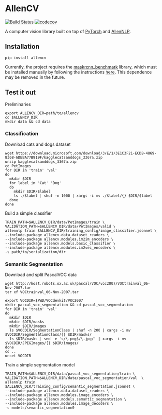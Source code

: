 # AllenCV

[![Build Status](https://travis-ci.com/sethah/allencv.svg?branch=master)](https://travis-ci.com/sethah/allencv)
[![codecov](https://codecov.io/gh/sethah/allencv/branch/master/graph/badge.svg)](https://codecov.io/gh/sethah/allencv)

A computer vision library built on top of [PyTorch](https://github.com/pytorch/pytorch) and 
[AllenNLP](https://github.com/allenai/allennlp).

## Installation

```
pip install allencv
```

Currently, the project requires the [maskrcnn_benchmark](https://github.com/facebookresearch/maskrcnn-benchmark) library, which must be installed manually
by following the instructions [here](https://github.com/facebookresearch/maskrcnn-benchmark/blob/master/INSTALL.md). 
This dependence may be removed in the future.


## Test it out

Preliminaries
```
export ALLENCV_DIR=path/to/allencv
cd $ALLENCV_DIR
mkdir data && cd data
```

### Classification

Download cats and dogs dataset
```
wget https://download.microsoft.com/download/3/E/1/3E1C3F21-ECDB-4869-8368-6DEBA77B919F/kagglecatsanddogs_3367a.zip
unzip kagglecatsanddogs_3367a.zip
cd PetImages
for DIR in 'train' 'val'
do
  mkdir $DIR
  for label in 'Cat' 'Dog'
  do
    mkdir $DIR/$label
    ls ./$label | shuf -n 1000 | xargs -i mv ./$label/{} $DIR/$label
  done
done
```

Build a simple classifier

```
TRAIN_PATH=$ALLENCV_DIR/data/PetImages/train \
VALIDATION_PATH=$ALLENCV_DIR/data/PetImages/valid \
allennlp train $ALLENCV_DIR/training_config/image_classifier.jsonnet \
--include-package allencv.data.dataset_readers \
--include-package allencv.modules.im2im_encoders \
--include-package allencv.models.basic_classifier \
--include-package allencv.modules.im2vec_encoders \
-s path/to/serialization/dir
```

### Semantic Segmentation


Download and split PascalVOC data
```
wget http://host.robots.ox.ac.uk/pascal/VOC/voc2007/VOCtrainval_06-Nov-2007.tar
tar xf VOCtrainval_06-Nov-2007.tar

export VOCDIR=$PWD/VOCdevkit/VOC2007
mkdir pascal_voc_segmentation && cd pascal_voc_segmentation
for DIR in 'train' 'val'
do
  mkdir $DIR
  mkdir $DIR/masks
  mkdir $DIR/images
  ls $VOCDIR/SegmentationClass | shuf -n 200 | xargs -i mv $VOCDIR/SegmentationClass/{} $DIR/masks/
  ls $DIR/masks | sed -e 's/\.png$/\.jpg/' | xargs -i mv $VOCDIR/JPEGImages/{} $DIR/images/
done
cd ..
unset VOCDIR
```

Train a simple segmentation model

```
TRAIN_PATH=$ALLENCV_DIR/data/pascal_voc_segmentation/train \
VALIDATION_PATH=$ALLENCV_DIR/data/pascal_voc_segmentation/val  \
allennlp train $ALLENCV_DIR/training_config/semantic_segmentation.jsonnet \
--include-package allencv.data.dataset_readers \
--include-package allencv.modules.image_encoders \
--include-package allencv.models.semantic_segmentation \
--include-package allencv.modules.image_decoders \
-s models/semantic_segmentation0
```
